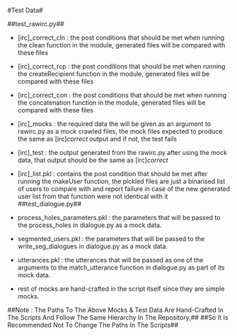 #Test Data#


##test_rawirc.py##
 
 - [irc]_correct_cln : the post conditions that should be met when running the clean function in the module, generated files will be compared with these files
 
 - [irc]_correct_rcp : the post conditions that should be met when running the createRecipient function in the module, generated files will be compared with these files
 
 - [irc]_correct_con : the post conditions that should be met when running the concatenation function in the module, generated files will be compared with these files
 
 - [irc]_mocks : the required data the will be given as an argument to rawirc.py as a mock crawled files, the mock files expected to produce the same as [irc]_correct_ output and if not, the test fails
 
 - [irc]_test : the output generated from the rawirc.py after using the mock data, that output should be the same as [irc]_correct_
 
 - [irc]_list.pkl : contains the post condition that should be met after running the makeUser function, the pickled files are just a binarised list of users to compare with and report failure in case of the new generated user list from that function were not identical with it	
##test_dialogue.py##
 
 - process_holes_parameters.pkl : the parameters that will be passed to the process_holes in dialogue.py as a mock data.
 
 - segmented_users.pkl : the parameters that will be passed to the write_seg_dialogues in dialogue.py as a mock data.
 
 - utterances.pkl : the utterances that will be passed as one of the arguments to the match_utterance function in dialogue.py as part of its mock data.
 
 - rest of mocks are hand-crafted in the script itself since they are simple mocks.
 
 
##Note : The Paths To The Above Mocks & Test Data Are Hand-Crafted In The Scripts And Follow The Same Hierarchy In The Repository,##
##So It Is Recommended Not To Change The Paths In The Scripts##